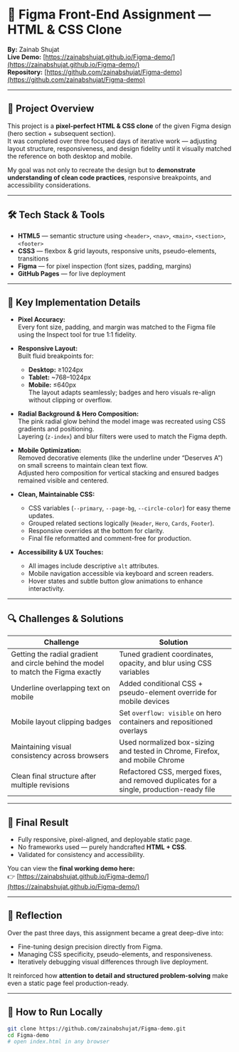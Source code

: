 # 🎨 Figma Front-End Assignment — HTML & CSS Clone  
**By:** Zainab Shujat  
**Live Demo:** [https://zainabshujat.github.io/Figma-demo/](https://zainabshujat.github.io/Figma-demo/)  
**Repository:** [https://github.com/zainabshujat/Figma-demo](https://github.com/zainabshujat/Figma-demo)

---

## 📌 Project Overview
This project is a **pixel-perfect HTML & CSS clone** of the given Figma design (hero section + subsequent section).  
It was completed over three focused days of iterative work — adjusting layout structure, responsiveness, and design fidelity until it visually matched the reference on both desktop and mobile.

My goal was not only to recreate the design but to **demonstrate understanding of clean code practices**, responsive breakpoints, and accessibility considerations.

---

## 🛠️ Tech Stack & Tools
- **HTML5** — semantic structure using `<header>`, `<nav>`, `<main>`, `<section>`, `<footer>`  
- **CSS3** — flexbox & grid layouts, responsive units, pseudo-elements, transitions  
- **Figma** — for pixel inspection (font sizes, padding, margins)  
- **GitHub Pages** — for live deployment  

---

## 🎯 Key Implementation Details
- **Pixel Accuracy:**  
  Every font size, padding, and margin was matched to the Figma file using the Inspect tool for true 1:1 fidelity.  

- **Responsive Layout:**  
  Built fluid breakpoints for:
  - **Desktop:** ≥1024px  
  - **Tablet:** ~768–1024px  
  - **Mobile:** ≤640px  
  The layout adapts seamlessly; badges and hero visuals re-align without clipping or overflow.

- **Radial Background & Hero Composition:**  
  The pink radial glow behind the model image was recreated using CSS gradients and positioning.  
  Layering (`z-index`) and blur filters were used to match the Figma depth.

- **Mobile Optimization:**  
  Removed decorative elements (like the underline under “Deserves A”) on small screens to maintain clean text flow.  
  Adjusted hero composition for vertical stacking and ensured badges remained visible and centered.

- **Clean, Maintainable CSS:**  
  - CSS variables (`--primary`, `--page-bg`, `--circle-color`) for easy theme updates.  
  - Grouped related sections logically (`Header`, `Hero`, `Cards`, `Footer`).  
  - Responsive overrides at the bottom for clarity.  
  - Final file reformatted and comment-free for production.

- **Accessibility & UX Touches:**  
  - All images include descriptive `alt` attributes.  
  - Mobile navigation accessible via keyboard and screen readers.  
  - Hover states and subtle button glow animations to enhance interactivity.

---

## 🔍 Challenges & Solutions
| Challenge | Solution |
|------------|-----------|
| Getting the radial gradient and circle behind the model to match the Figma exactly | Tuned gradient coordinates, opacity, and blur using CSS variables |
| Underline overlapping text on mobile | Added conditional CSS + pseudo-element override for mobile devices |
| Mobile layout clipping badges | Set `overflow: visible` on hero containers and repositioned overlays |
| Maintaining visual consistency across browsers | Used normalized box-sizing and tested in Chrome, Firefox, and mobile Chrome |
| Clean final structure after multiple revisions | Refactored CSS, merged fixes, and removed duplicates for a single, production-ready file |

---

## 🚀 Final Result
- Fully responsive, pixel-aligned, and deployable static page.  
- No frameworks used — purely handcrafted **HTML + CSS**.  
- Validated for consistency and accessibility.

You can view the **final working demo here:**  
👉 [https://zainabshujat.github.io/Figma-demo/](https://zainabshujat.github.io/Figma-demo/)

---

## 🧠 Reflection
Over the past three days, this assignment became a great deep-dive into:
- Fine-tuning design precision directly from Figma.  
- Managing CSS specificity, pseudo-elements, and responsiveness.  
- Iteratively debugging visual differences through live deployment.  

It reinforced how **attention to detail and structured problem-solving** make even a static page feel production-ready.

---

## 🏁 How to Run Locally
```bash
git clone https://github.com/zainabshujat/Figma-demo.git
cd Figma-demo
# open index.html in any browser
